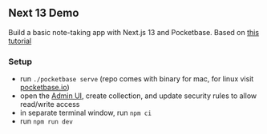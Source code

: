 ## Next 13 Demo

Build a basic note-taking app with Next.js 13 and Pocketbase.
Based on [this tutorial](https://youtu.be/__mSgDEOyv8)

### Setup

- run `./pocketbase serve` (repo comes with binary for mac, for linux visit [pocketbase.io](pocketbase.io))
- open the [Admin UI](http://127.0.0.1:8090/_/), create collection, and update security rules to allow read/write access
- in separate terminal window, run `npm ci`
- run `npm run dev`
